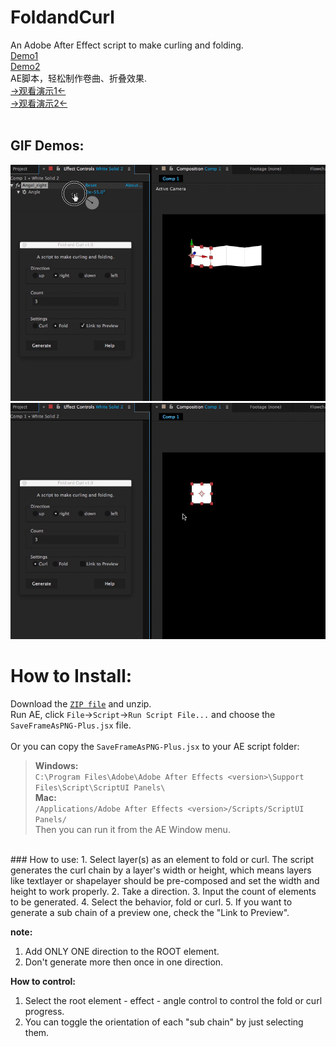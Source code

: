 # FoldandCurl
An Adobe After Effect script to make curling and folding.  
[Demo1](http://www.bilibili.com/video/av8042868/index_1.html)  
[Demo2](http://www.bilibili.com/video/av8042868/index_2.html)  
AE脚本，轻松制作卷曲、折叠效果.  
[->观看演示1<-](http://www.bilibili.com/video/av8042868/index_2.html)  
[->观看演示2<-](http://www.bilibili.com/video/av8042868/index_2.html)  
</br>
## GIF Demos:
![](https://github.com/bigxixi/ReadMe-Resources/blob/master/FoldandCurl/fold_demo.gif)
![](https://github.com/bigxixi/ReadMe-Resources/blob/master/FoldandCurl/curl_demo.gif)  

# How to Install:
Download the [`ZIP file`](https://github.com/bigxixi/FoldandCurl/archive/master.zip) and unzip.</br>
Run AE, click `File`->`Script`->`Run Script File...` and choose the `SaveFrameAsPNG-Plus.jsx` file.  
</br>
Or you can copy the `SaveFrameAsPNG-Plus.jsx` to your AE script folder:
>**Windows:**  
>`C:\Program Files\Adobe\Adobe After Effects <version>\Support Files\Script\ScriptUI Panels\`  
>**Mac:**  
>`/Applications/Adobe After Effects <version>/Scripts/ScriptUI Panels/`  
Then you can run it from the AE Window menu.
</br>
### How to use:  
1. Select layer(s) as an element to fold or curl.  
The script generates the curl chain by a layer's width or height, which means layers like textlayer or shapelayer should be pre-composed and set the width and height to work properly.  
2. Take a direction.  
3. Input the count of elements to be generated.  
4. Select the behavior, fold or curl.    
5. If you want to generate a sub chain of a preview one, check the "Link to Preview".   

**note:**  
 1. Add ONLY ONE direction to the ROOT element.  
 2. Don't generate more then once in one direction.  

**How to control:**  
 1. Select the root element - effect - angle control to control the fold or curl progress.  
 2. You can toggle the orientation of each "sub chain" by just selecting them.  

